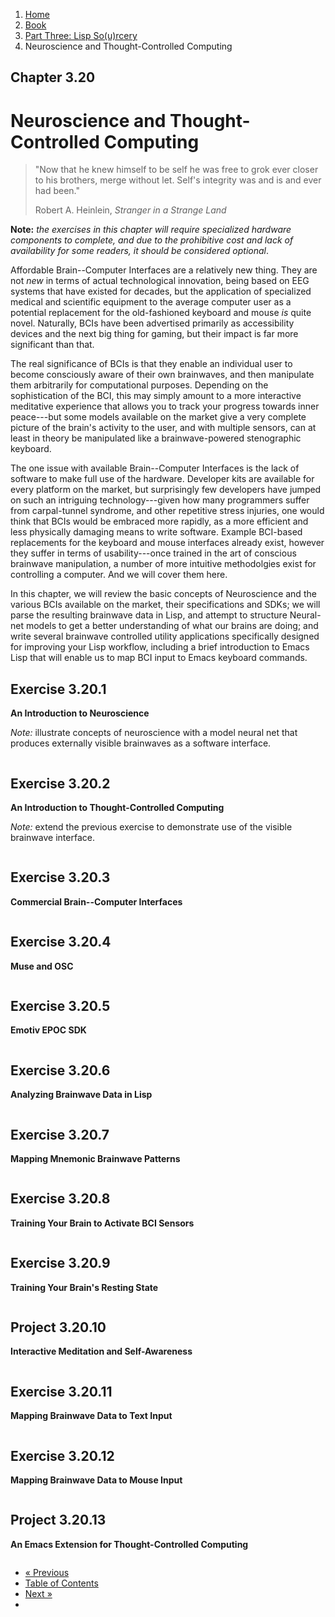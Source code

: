 <ol class="breadcrumb">
  <li><a href="/">Home</a></li>
  <li><a href="/book/">Book</a></li>
  <li><a href="/book/3-00-00-overview/">Part Three: Lisp So(u)rcery</a></li>
  <li class="active">Neuroscience and Thought-Controlled Computing</li>
</ol>

## Chapter 3.20

# Neuroscience and Thought-Controlled Computing

> "Now that he knew himself to be self he was free to grok ever closer to his brothers, merge without let. Self's integrity was and is and ever had been."
> <footer>Robert A. Heinlein, <em>Stranger in a Strange Land</em></footer>

**Note:** *the exercises in this chapter will require specialized hardware components to complete, and due to the prohibitive cost and lack of availability for some readers, it should be considered optional*.

Affordable Brain--Computer Interfaces are a relatively new thing.  They are not *new* in terms of actual technological innovation, being based on EEG systems that have existed for decades, but the application of specialized medical and scientific equipment to the average computer user as a potential replacement for the old-fashioned keyboard and mouse *is* quite novel.  Naturally, BCIs have been advertised primarily as accessibility devices and the next big thing for gaming, but their impact is far more significant than that.

The real significance of BCIs is that they enable an individual user to become consciously aware of their own brainwaves, and then manipulate them arbitrarily for computational purposes.  Depending on the sophistication of the BCI, this may simply amount to a more interactive meditative experience that allows you to track your progress towards inner peace---but some models available on the market give a very complete picture of the brain's activity to the user, and with multiple sensors, can at least in theory be manipulated like a brainwave-powered stenographic keyboard.

The one issue with available Brain--Computer Interfaces is the lack of software to make full use of the hardware.  Developer kits are available for every platform on the market, but surprisingly few developers have jumped on such an intriguing technology---given how many programmers suffer from carpal-tunnel syndrome, and other repetitive stress injuries, one would think that BCIs would be embraced more rapidly, as a more efficient and less physically damaging means to write software. Example BCI-based replacements for the keyboard and mouse interfaces already exist, however they suffer in terms of usability---once trained in the art of conscious brainwave manipulation, a number of more intuitive methodolgies exist for controlling a computer.  And we will cover them here.

In this chapter, we will review the basic concepts of Neuroscience and the various BCIs available on the market, their specifications and SDKs; we will parse the resulting brainwave data in Lisp, and attempt to structure Neural-net models to get a better understanding of what our brains are doing; and write several brainwave controlled utility applications specifically designed for improving your Lisp workflow, including a brief introduction to Emacs Lisp that will enable us to map BCI input to Emacs keyboard commands.

## Exercise 3.20.1

**An Introduction to Neuroscience**

*Note:* illustrate concepts of neuroscience with a model neural net that produces externally visible brainwaves as a software interface.

```lisp

```

## Exercise 3.20.2

**An Introduction to Thought-Controlled Computing**

*Note:* extend the previous exercise to demonstrate use of the visible brainwave interface.

```lisp

```

## Exercise 3.20.3

**Commercial Brain--Computer Interfaces**

```lisp

```

## Exercise 3.20.4

**Muse and OSC**

```lisp

```

## Exercise 3.20.5

**Emotiv EPOC SDK**

```lisp

```

## Exercise 3.20.6

**Analyzing Brainwave Data in Lisp**

```lisp

```

## Exercise 3.20.7

**Mapping Mnemonic Brainwave Patterns**

```lisp

```

## Exercise 3.20.8

**Training Your Brain to Activate BCI Sensors**

```lisp

```

## Exercise 3.20.9

**Training Your Brain's Resting State**

```lisp

```

## Project 3.20.10

**Interactive Meditation and Self-Awareness**

```lisp

```

## Exercise 3.20.11

**Mapping Brainwave Data to Text Input**

```lisp

```

## Exercise 3.20.12

**Mapping Brainwave Data to Mouse Input**

```lisp

```

## Project 3.20.13

**An Emacs Extension for Thought-Controlled Computing**

```lisp

```

<ul class="pager">
  <li class="previous"><a href="/book/3-19-00-space-tech/">&laquo; Previous</a></li>
  <li><a href="/book/">Table of Contents</a></li>
  <li class="next"><a href="/book/3-21-00-lispos.md">Next &raquo;</a><li>
</ul>

